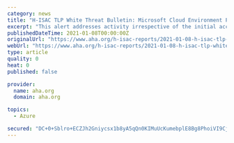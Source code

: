 ```yaml
---
category: news
title: "H-ISAC TLP White Threat Bulletin: Microsoft Cloud Environment Post-Compromise Threat Activity Detection"
excerpt: "This alert addresses activity irrespective of the initial access vectors leveraged that CISA attributes to an APT threat actor. Specifically, this alert serves to address threat actor exploitation via the compromise of applications in a victim’s Microsoft 365 (M365)/Azure environment in addition to the utilization of additional credentials and API access to cloud resources of private and public sector organizations."
publishedDateTime: 2021-01-08T00:00:00Z
originalUrl: "https://www.aha.org/h-isac-reports/2021-01-08-h-isac-tlp-white-threat-bulletin-microsoft-cloud-environment-post"
webUrl: "https://www.aha.org/h-isac-reports/2021-01-08-h-isac-tlp-white-threat-bulletin-microsoft-cloud-environment-post"
type: article
quality: 0
heat: 0
published: false

provider:
  name: aha.org
  domain: aha.org

topics:
  - Azure

secured: "DC+0+Sblro+ECZJh2Gniycsx1b8yA5qQn0KIMuUcKumebplE8Bg8PhoiVI9CjMduDRA/Wnxd7wL3ciqX0X1NFei6AGM2Yw+r503HYktyAzEfI6V8dKDy6peCOoWZEx8ULPEPF/WnEk029MqJhfl1ORqO21fg2ACyZzedmOiCK5X+azhTJ0r1BgZbFplDsVN8QdNTHK2nyxR+UK4z4SA2vjUtsnVXatoZ/CeGmmkPeUv0gcgJS561Xo+FhATHjnAUWtzLunv94bVWaW7XFY+uInzkpuxyuaPeOQhOgPHJ8Z71rCvlA05aYfDwOhwkugNQmAwh6/uc/3ok/0qFssDoIdqlkyfar/twFjWMKR1i7Ks=;iRGWvMa7IFwRMid2yekVrA=="
---
```


